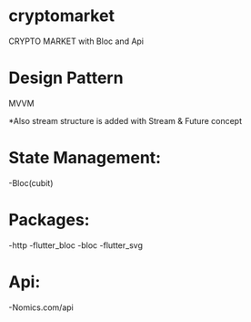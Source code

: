 # cryptomarket
 
CRYPTO MARKET with Bloc and Api

# Design Pattern
MVVM 

*Also stream structure is added with Stream & Future concept

# State Management:
-Bloc(cubit)

# Packages:
-http
-flutter_bloc
-bloc
-flutter_svg

# Api: 
-Nomics.com/api
